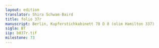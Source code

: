 ```yaml
---
layout: edition
translator: Shira Schwam-Baird
title: folio 37r
manuscript: Berlin, Kupferstichkabinett 78 D 8 (olim Hamilton 337)
sigla: BT
iip: b037r.tif
milestone: 73
---
```

